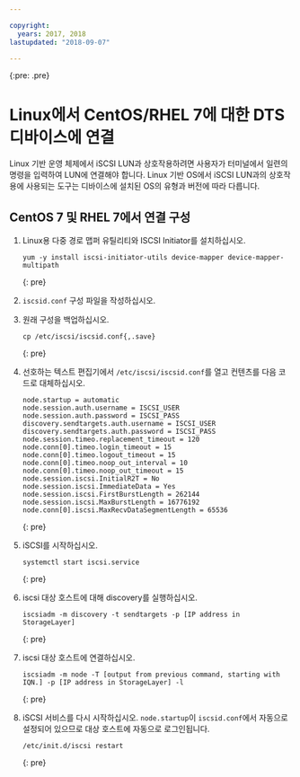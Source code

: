 ```yaml
---

copyright:
  years: 2017, 2018
lastupdated: "2018-09-07"

---
```

{:pre: .pre}

# Linux에서 CentOS/RHEL 7에 대한 DTS 디바이스에 연결

Linux 기반 운영 체제에서 iSCSI LUN과 상호작용하려면 사용자가 터미널에서 일련의 명령을 입력하여 LUN에 연결해야 합니다. Linux 기반 OS에서 iSCSI LUN과의 상호작용에 사용되는 도구는 디바이스에 설치된 OS의 유형과 버전에 따라 다릅니다.

## CentOS 7 및 RHEL 7에서 연결 구성

1. Linux용 다중 경로 맵퍼 유틸리티와 ISCSI Initiator를 설치하십시오.
   ```
   yum -y install iscsi-initiator-utils device-mapper device-mapper-multipath
   ```
   {: pre}

2. `iscsid.conf` 구성 파일을 작성하십시오.

3. 원래 구성을 백업하십시오.
   ```
   cp /etc/iscsi/iscsid.conf{,.save}
   ```
   {: pre}

4. 선호하는 텍스트 편집기에서 `/etc/iscsi/iscsid.conf`를 열고 컨텐츠를 다음 코드로 대체하십시오.
   ```
   node.startup = automatic
   node.session.auth.username = ISCSI_USER
   node.session.auth.password = ISCSI_PASS
   discovery.sendtargets.auth.username = ISCSI_USER
   discovery.sendtargets.auth.password = ISCSI_PASS
   node.session.timeo.replacement_timeout = 120
   node.conn[0].timeo.login_timeout = 15
   node.conn[0].timeo.logout_timeout = 15
   node.conn[0].timeo.noop_out_interval = 10
   node.conn[0].timeo.noop_out_timeout = 15
   node.session.iscsi.InitialR2T = No
   node.session.iscsi.ImmediateData = Yes
   node.session.iscsi.FirstBurstLength = 262144
   node.session.iscsi.MaxBurstLength = 16776192
   node.conn[0].iscsi.MaxRecvDataSegmentLength = 65536
   ```
   {: pre}

5. iSCSI를 시작하십시오.<br/>
   ```
   systemctl start iscsi.service
   ```
   {: pre}

6. iscsi 대상 호스트에 대해 discovery를 실행하십시오.<br/>
   ```
   iscsiadm -m discovery -t sendtargets -p [IP address in StorageLayer]
   ```
   {: pre}

7. iscsi 대상 호스트에 연결하십시오.<br/>
   ```
   iscsiadm -m node -T [output from previous command, starting with IQN.] -p [IP address in StorageLayer] -l
   ```
   {: pre}

8. iSCSI 서비스를 다시 시작하십시오. `node.startup`이 `iscsid.conf`에서 자동으로 설정되어 있으므로 대상 호스트에 자동으로 로그인됩니다.<br/>
   ```
   /etc/init.d/iscsi restart
   ```
   {: pre}

